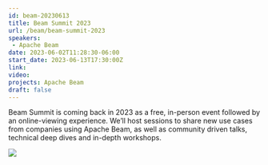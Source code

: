 ```yaml
---
id: beam-20230613
title: Beam Summit 2023
url: /beam/beam-summit-2023
speakers:
 - Apache Beam
date: 2023-06-02T11:28:30-06:00
start_date: 2023-06-13T17:30:00Z
link:  
video: 
projects: Apache Beam
draft: false
---
```


Beam Summit is coming back in 2023 as a free, in-person event followed by an online-viewing experience.
We’ll host sessions to share new use cases from companies using Apache Beam, as well as community driven talks, technical deep dives and in-depth workshops.


<img src="/images/events/general-beamsummit2023.png" class="img-fluid mx-auto d-block">